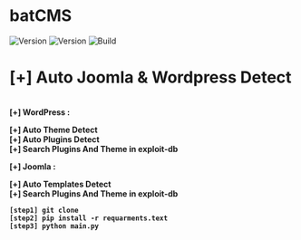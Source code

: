 <h1>batCMS</h1>
<img src="https://img.shields.io/badge/batCMS-1.0-brightgreen.svg" alt="Version" data-canonical-src="https://img.shields.io/badge/XAttacker-2.5-brightgreen.svg?maxAge=259200" style="max-width:100%;"></a>
<img src="https://img.shields.io/badge/batCMS-1.0-brightgreen.svg" alt="Version" data-canonical-src="https://img.shields.io/badge/python-3.*-brightgreen.svg?maxAge=259200" style="max-width:100%;"></a>
<img src="https://img.shields.io/badge/Supported%20OS-Linux%2FWindows-brightgreengreen.svg" alt="Build" data-canonical-src="https://img.shields.io/badge/Supported%20OS-Linux%2FWindows-brightgreengreen.svg" style="max-width:100%;"></a></p>
<h1>[+] Auto Joomla & Wordpress Detect</h1><br>
    <b>[+] WordPress :<br>
<p>[+]  Auto Theme Detect<br>
  [+]  Auto Plugins Detect<br>
  [+]  Search Plugins And Theme in exploit-db</p>
  <b>[+] Joomla :<br>
<p>[+]  Auto Templates Detect<br>
      [+]  Search Plugins And Theme in exploit-db</p>
    
```
[step1] git clone 
[step2] pip install -r requarments.text
[step3] python main.py
